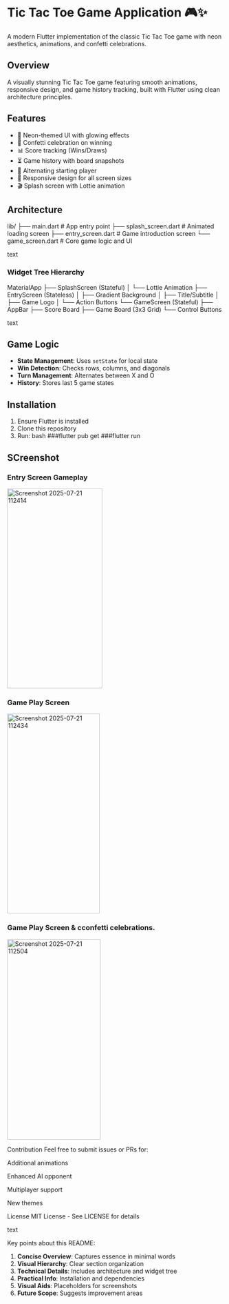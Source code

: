 #  Tic Tac Toe Game Application 🎮✨

A modern Flutter implementation of the classic Tic Tac Toe game with neon aesthetics, animations, and confetti celebrations.

## Overview
A visually stunning Tic Tac Toe game featuring smooth animations, responsive design, and game history tracking, built with Flutter using clean architecture principles.

## Features
- 🌈 Neon-themed UI with glowing effects
- 🎉 Confetti celebration on winning
- 📊 Score tracking (Wins/Draws)
- ⏳ Game history with board snapshots
- 🔄 Alternating starting player
- 📱 Responsive design for all screen sizes
- 🎬 Splash screen with Lottie animation

## Architecture
lib/
├── main.dart # App entry point
├── splash_screen.dart # Animated loading screen
├── entry_screen.dart # Game introduction screen
└── game_screen.dart # Core game logic and UI

text

### Widget Tree Hierarchy
MaterialApp
├── SplashScreen (Stateful)
│ └── Lottie Animation
├── EntryScreen (Stateless)
│ ├── Gradient Background
│ ├── Title/Subtitle
│ ├── Game Logo
│ └── Action Buttons
└── GameScreen (Stateful)
├── AppBar
├── Score Board
├── Game Board (3x3 Grid)
└── Control Buttons

text


## Game Logic
- **State Management**: Uses `setState` for local state
- **Win Detection**: Checks rows, columns, and diagonals
- **Turn Management**: Alternates between X and O
- **History**: Stores last 5 game states

## Installation
1. Ensure Flutter is installed
2. Clone this repository
3. Run:
bash
   ###flutter pub get
   ###flutter run

## SCreenshot 
###	Entry Screen	Gameplay

<img width="221" height="463" alt="Screenshot 2025-07-21 112414" src="https://github.com/user-attachments/assets/d0a7efdb-0045-4920-80c0-08b11fa7fc0a" />

###   Game Play Screen

<img width="215" height="463" alt="Screenshot 2025-07-21 112434" src="https://github.com/user-attachments/assets/80223ff1-207e-49d4-aa47-794829c60032" />

### Game Play Screen & cconfetti celebrations.

<img width="217" height="465" alt="Screenshot 2025-07-21 112504" src="https://github.com/user-attachments/assets/bde4f50f-3877-44e0-8b88-00afa903bf14" />


Contribution
Feel free to submit issues or PRs for:

Additional animations

Enhanced AI opponent

Multiplayer support

New themes

License
MIT License - See LICENSE for details

text

Key points about this README:
1. **Concise Overview**: Captures essence in minimal words
2. **Visual Hierarchy**: Clear section organization
3. **Technical Details**: Includes architecture and widget tree
4. **Practical Info**: Installation and dependencies
5. **Visual Aids**: Placeholders for screenshots
6. **Future Scope**: Suggests improvement areas



